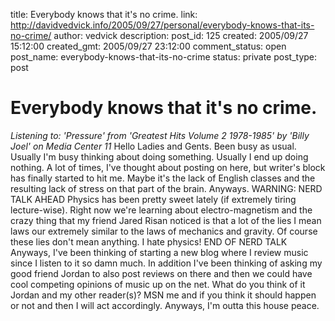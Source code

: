 title: Everybody knows that it's no crime.
link: http://davidvedvick.info/2005/09/27/personal/everybody-knows-that-its-no-crime/
author: vedvick
description: 
post_id: 125
created: 2005/09/27 15:12:00
created_gmt: 2005/09/27 23:12:00
comment_status: open
post_name: everybody-knows-that-its-no-crime
status: private
post_type: post

# Everybody knows that it's no crime.

_Listening to: 'Pressure' from 'Greatest Hits Volume 2 1978-1985' by 'Billy Joel' on Media Center 11_ Hello Ladies and Gents. Been busy as usual. Usually I'm busy thinking about doing something. Usually I end up doing nothing. A lot of times, I've thought about posting on here, but writer's block has finally started to hit me. Maybe it's the lack of English classes and the resulting lack of stress on that part of the brain. Anyways. WARNING: NERD TALK AHEAD Physics has been pretty sweet lately (if extremely tiring lecture-wise). Right now we're learning about electro-magnetism and the crazy thing that my friend Jared Risan noticed is that a lot of the lies I mean laws our extremely similar to the laws of mechanics and gravity. Of course these lies don't mean anything. I hate physics! END OF NERD TALK Anyways, I've been thinking of starting a new blog where I review music since I listen to it so damn much. In addition I've been thinking of asking my good friend Jordan to also post reviews on there and then we could have cool competing opinions of music up on the net. What do you think of it Jordan and my other reader(s)? MSN me and if you think it should happen or not and then I will act accordingly. Anyways, I'm outta this house peace.